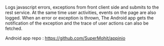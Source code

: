 
  Logs javascript errors, exceptions from front client side and submits to the rest service. At the same time user activities, events on the page are also logged. When an error or exception is thrown, The Android app gets the notification of the exception and the trace of user actions can also be fetched. 
  
  Android app repo : https://github.com/SuperMohit/appinio
